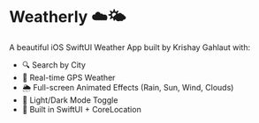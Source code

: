 # Weatherly ☁️🌤

A beautiful iOS SwiftUI Weather App built by Krishay Gahlaut with:

- 🔍 Search by City
- 📍 Real-time GPS Weather
- 🌦 Full-screen Animated Effects (Rain, Sun, Wind, Clouds)
- 🌙 Light/Dark Mode Toggle
- 🚀 Built in SwiftUI + CoreLocation

